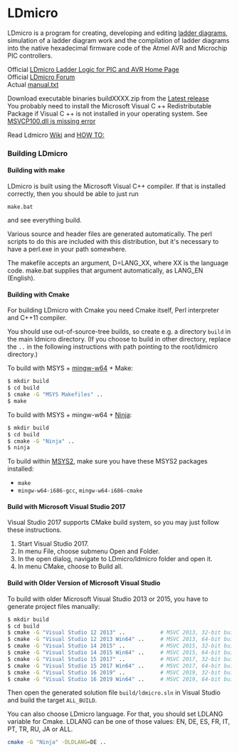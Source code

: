 # LDmicro 
LDmicro is a program for creating, developing and editing [ladder diagrams](https://en.wikipedia.org/wiki/Ladder_logic),
simulation of a ladder diagram work
and the compilation of ladder diagrams into the native hexadecimal firmware code of the Atmel AVR and Microchip PIC controllers.

Official [LDmicro Ladder Logic for PIC and AVR Home Page](http://cq.cx/ladder.pl)  
Official [LDmicro Forum](http://cq.cx/ladder-forum.pl)  
Actual [manual.txt](https://github.com/LDmicro/LDmicro/blob/master/ldmicro/manual.txt)  

Download executable binaries buildXXXX.zip from the [Latest release](https://github.com/LDmicro/LDmicro/releases/latest)  
You probably need to install the Microsoft Visual C ++ Redistributable Package if Visual C ++ is not installed in your operating system. See [MSVCP100.dll is missing error](https://github.com/LDmicro/LDmicro/issues/174)  

Read Ldmicro [Wiki](https://github.com/LDmicro/LDmicro/wiki) and [HOW TO:](https://github.com/LDmicro/LDmicro/wiki/HOW-TO)  

### Building LDmicro

#### Building with make

LDmicro is built using the Microsoft Visual C++ compiler. If that is
installed correctly, then you should be able to just run

    make.bat

and see everything build.

Various source and header files are generated automatically. The perl
scripts to do this are included with this distribution, but it's necessary
to have a perl.exe in your path somewhere.

The makefile accepts an argument, D=LANG_XX, where XX is the language
code. make.bat supplies that argument automatically, as LANG_EN (English).

#### Building with Cmake

For building LDmicro with Cmake you need Cmake itself, Perl interpreter and C++11 compiler.

You should use out-of-source-tree builds, so create e.g. a directory
`build` in the main ldmicro directory. (If you choose to build in other
directory, replace the `..` in the following instructions with path pointing
to the root/ldmicro directory.)

To build with MSYS + [mingw-w64](http://mingw-w64.org) + Make:
```sh
$ mkdir build
$ cd build
$ cmake -G "MSYS Makefiles" ..
$ make
```

To build with MSYS + mingw-w64 + [Ninja](http://martine.github.io/ninja):
```sh
$ mkdir build
$ cd build
$ cmake -G "Ninja" ..
$ ninja
```

To build within [MSYS2](http://msys2.github.io), make sure you have these
MSYS2 packages installed:
* `make`
* `mingw-w64-i686-gcc`, `mingw-w64-i686-cmake`

#### Build with Microsoft Visual Studio 2017

Visual Studio 2017 supports CMake build system, so you may just follow these
instructions.
1. Start Visual Studio 2017.
2. In menu File, choose submenu Open and Folder.
3. In the open dialog, navigate to LDmicro/ldmicro folder and open it.
4. In menu CMake, choose to Build all.

#### Build with Older Version of Microsoft Visual Studio

To build with older Microsoft Visual Studio 2013 or 2015, you have to
generate project files manually:
```sh
$ mkdir build
$ cd build
$ cmake -G "Visual Studio 12 2013" ..           # MSVC 2013, 32-bit build
$ cmake -G "Visual Studio 12 2013 Win64" ..     # MSVC 2013, 64-bit build
$ cmake -G "Visual Studio 14 2015" ..           # MSVC 2015, 32-bit build
$ cmake -G "Visual Studio 14 2015 Win64" ..     # MSVC 2015, 64-bit build
$ cmake -G "Visual Studio 15 2017" ..           # MSVC 2017, 32-bit build
$ cmake -G "Visual Studio 15 2017 Win64" ..     # MSVC 2017, 64-bit build
$ cmake -G "Visual Studio 16 2019" ..           # MSVC 2019, 32-bit build
$ cmake -G "Visual Studio 16 2019 Win64" ..     # MSVC 2019, 64-bit build
```
Then open the generated solution file `build/ldmicro.sln` in Visual Studio and
build the target `ALL_BUILD`.

You can also choose LDmicro language. For that, you should set LDLANG variable for Cmake.
LDLANG can be one of those values: EN, DE, ES, FR, IT, PT, TR, RU, JA or ALL.
```sh
cmake -G "Ninja" -DLDLANG=DE ..
```
